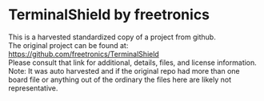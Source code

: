 
# TerminalShield by freetronics  
This is a harvested standardized copy of a project from github.  
The original project can be found at:  
https://github.com/freetronics/TerminalShield  
Please consult that link for additional, details, files, and license information.  
Note: It was auto harvested and if the original repo had more than one board file or anything out of the ordinary the files here are likely not representative.  
    